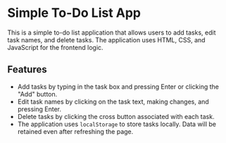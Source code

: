 # Simple To-Do List App

This is a simple to-do list application that allows users to add tasks, edit task names, and delete tasks. The application uses HTML, CSS, and JavaScript for the frontend logic.

## Features

- Add tasks by typing in the task box and pressing Enter or clicking the "Add" button.
- Edit task names by clicking on the task text, making changes, and pressing Enter.
- Delete tasks by clicking the cross button associated with each task.
- The application uses `localStorage` to store tasks locally. Data will be retained even after refreshing the page.
